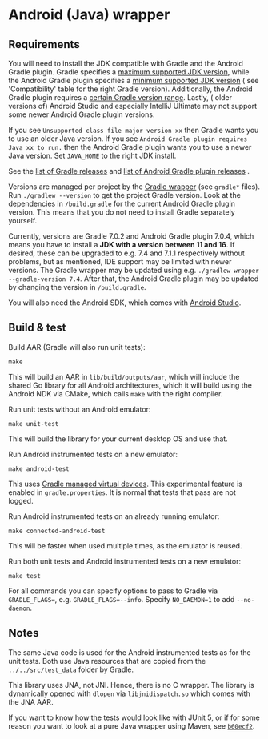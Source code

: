 # Android (Java) wrapper

## Requirements

You will need to install the JDK compatible with Gradle and the Android Gradle plugin. Gradle specifies
a [maximum supported JDK version](https://docs.gradle.org/current/userguide/compatibility.html), while the Android
Gradle plugin specifies a [minimum supported JDK version](https://developer.android.com/studio/releases/gradle-plugin) (
see 'Compatibility' table for the right Gradle version). Additionally, the Android Gradle plugin requires
a [certain Gradle version range](https://developer.android.com/studio/releases/gradle-plugin#updating-gradle). Lastly, (
older versions of) Android Studio and especially IntelliJ Ultimate may not support some newer Android Gradle plugin
versions.

If you see `Unsupported class file major version xx` then Gradle wants you to use an older Java version. If you
see `Android Gradle plugin requires Java xx to run.` then the Android Gradle plugin wants you to use a newer Java
version. Set `JAVA_HOME` to the right JDK install.

See the [list of Gradle releases](https://github.com/gradle/gradle/releases)
and [list of Android Gradle plugin releases](https://maven.google.com/web/?q=com.android.tools.build#com.android.tools.build:gradle)
.

Versions are managed per project by
the [Gradle wrapper](https://docs.gradle.org/current/userguide/gradle_wrapper.html) (see `gradle*` files).
Run `./gradlew --version` to get the project Gradle version. Look at the dependencies in `/build.gradle` for the current
Android Gradle plugin version. This means that you do not need to install Gradle separately yourself.

Currently, versions are Gradle 7.0.2 and Android Gradle plugin 7.0.4, which means you have to install a **JDK with a
version between 11 and 16**. If desired, these can be upgraded to e.g. 7.4 and 7.1.1 respectively without problems, but
as mentioned, IDE support may be limited with newer versions. The Gradle wrapper may be updated using
e.g. `./gradlew wrapper --gradle-version 7.4`. After that, the Android Gradle plugin may be updated by changing the
version in `/build.gradle`.

You will also need the Android SDK, which comes with [Android Studio](https://developer.android.com/studio/).

## Build & test

Build AAR (Gradle will also run unit tests):

```shell
make
```

This will build an AAR in `lib/build/outputs/aar`, which will include the shared Go library for all Android
architectures, which it will build using the Android NDK via CMake, which calls `make` with the right compiler.

Run unit tests without an Android emulator:

```shell
make unit-test
```

This will build the library for your current desktop OS and use that.

Run Android instrumented tests on a new emulator:

```shell
make android-test
```

This uses [Gradle managed virtual devices](https://developer.android.com/studio/preview/features#gmd). This experimental
feature is enabled in `gradle.properties`. It is normal that tests that pass are not logged.

Run Android instrumented tests on an already running emulator:

```shell
make connected-android-test
```

This will be faster when used multiple times, as the emulator is reused.

Run both unit tests and Android instrumented tests on a new emulator:

```shell
make test
```

For all commands you can specify options to pass to Gradle via `GRADLE_FLAGS=`, e.g. `GRADLE_FLAGS=--info`.
Specify `NO_DAEMON=1` to add `--no-daemon`.

## Notes

The same Java code is used for the Android instrumented tests as for the unit tests. Both use Java resources that are
copied from the `../../src/test_data` folder by Gradle.

This library uses JNA, not JNI. Hence, there is no C wrapper. The library is dynamically opened with `dlopen`
via `libjnidispatch.so` which comes with the JNA AAR.

If you want to know how the tests would look like with JUnit 5, or if for some reason you want to look at a pure Java
wrapper using Maven,
see [`b60ecf2`](https://github.com/stevenwdv/eduvpn-common/tree/b60ecf2fe5ddfe506e02093286b3931873187e91/wrappers/java).
